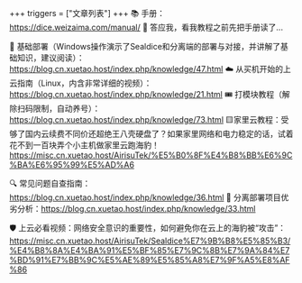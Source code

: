 +++
triggers = ["文章列表"]
+++
📚 手册：https://dice.weizaima.com/manual/
🙏 答应我，看我教程之前先把手册读了...

🧱 基础部署（Windows操作演示了Sealdice和分离端的部署与对接，并讲解了基础知识，建议阅读）：https://blog.cn.xuetao.host/index.php/knowledge/47.html
☁️ 从买机开始的上云指南（Linux，内含非常详细的视频）：https://blog.cn.xuetao.host/index.php/knowledge/21.html
🎟️ 打模块教程（解除扫码限制，自动养号）：https://blog.cn.xuetao.host/index.php/knowledge/73.html
🟨家里云教程：受够了国内云续费不同价还超绝王八壳硬盘了？如果家里网络和电力稳定的话，试着花不到一百块弄个小主机做家里云跑海豹！https://misc.cn.xuetao.host/AirisuTek/%E5%B0%8F%E4%B8%BB%E6%9C%BA%E6%95%99%E5%AD%A6

🔍 常见问题自查指南：https://blog.cn.xuetao.host/index.php/knowledge/36.html
🔬 分离部署项目优劣分析：https://blog.cn.xuetao.host/index.php/knowledge/33.html

🛡 上云必看视频：网络安全意识的重要性，如何避免你在云上的海豹被“攻击”：https://misc.cn.xuetao.host/AirisuTek/Sealdice%E7%9B%B8%E5%85%B3/%E4%B8%8A%E4%BA%91%E5%BF%85%E7%9C%8B%E7%9A%84%E7%BD%91%E7%BB%9C%E5%AE%89%E5%85%A8%E7%9F%A5%E8%AF%86️